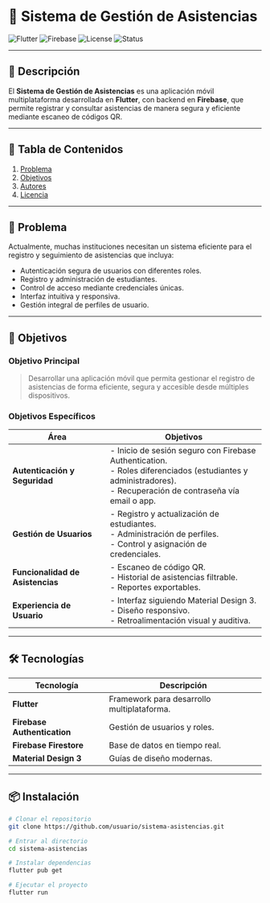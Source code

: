 # 📌 Sistema de Gestión de Asistencias

![Flutter](https://img.shields.io/badge/Flutter-v3.22-blue?logo=flutter)
![Firebase](https://img.shields.io/badge/Firebase-Auth%20%26%20Firestore-orange?logo=firebase)
![License](https://img.shields.io/badge/License-MIT-green)
![Status](https://img.shields.io/badge/Status-En%20desarrollo-yellow)

---

## 📖 Descripción
El **Sistema de Gestión de Asistencias** es una aplicación móvil multiplataforma desarrollada en **Flutter**, con backend en **Firebase**, que permite registrar y consultar asistencias de manera segura y eficiente mediante escaneo de códigos QR.

---

## 📝 Tabla de Contenidos
1. [Problema](#-problema)
2. [Objetivos](#-objetivos)
3. [Autores](#-autores)
4. [Licencia](#-licencia)

---

## 🚨 Problema
Actualmente, muchas instituciones necesitan un sistema eficiente para el registro y seguimiento de asistencias que incluya:
- Autenticación segura de usuarios con diferentes roles.
- Registro y administración de estudiantes.
- Control de acceso mediante credenciales únicas.
- Interfaz intuitiva y responsiva.
- Gestión integral de perfiles de usuario.

---

## 🎯 Objetivos

### Objetivo Principal
> Desarrollar una aplicación móvil que permita gestionar el registro de asistencias de forma eficiente, segura y accesible desde múltiples dispositivos.

### Objetivos Específicos
| Área                     | Objetivos |
|--------------------------|-----------|
| **Autenticación y Seguridad** | - Inicio de sesión seguro con Firebase Authentication.<br>- Roles diferenciados (estudiantes y administradores).<br>- Recuperación de contraseña vía email o app. |
| **Gestión de Usuarios** | - Registro y actualización de estudiantes.<br>- Administración de perfiles.<br>- Control y asignación de credenciales. |
| **Funcionalidad de Asistencias** | - Escaneo de código QR.<br>- Historial de asistencias filtrable.<br>- Reportes exportables. |
| **Experiencia de Usuario** | - Interfaz siguiendo Material Design 3.<br>- Diseño responsivo.<br>- Retroalimentación visual y auditiva. |

---

## 🛠 Tecnologías

| Tecnología | Descripción |
|------------|-------------|
| **Flutter** | Framework para desarrollo multiplataforma. |
| **Firebase Authentication** | Gestión de usuarios y roles. |
| **Firebase Firestore** | Base de datos en tiempo real. |
| **Material Design 3** | Guías de diseño modernas. |

---

## 📦 Instalación

```bash
# Clonar el repositorio
git clone https://github.com/usuario/sistema-asistencias.git

# Entrar al directorio
cd sistema-asistencias

# Instalar dependencias
flutter pub get

# Ejecutar el proyecto
flutter run
